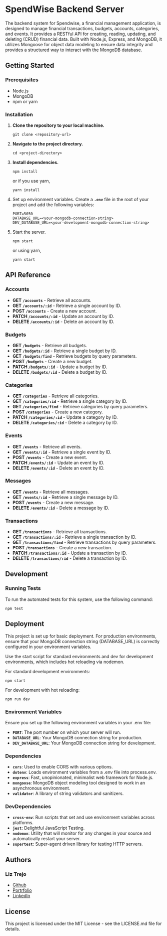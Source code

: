 # SpendWise Backend Server

The backend system for Spendwise, a financial management application, is designed to manage financial transactions, budgets, accounts, categories, and events. It provides a RESTful API for creating, reading, updating, and deleting (CRUD) financial data. Built with Node.js, Express, and MongoDB, it utilizes Mongoose for object data modeling to ensure data integrity and provides a structured way to interact with the MongoDB database.


## Getting Started

### Prerequisites
* Node.js
* MongoDB
* npm or yarn

### Installation
1. **Clone the repository to your local machine.**

    ```
    git clone <repository-url>
    ```

2. **Navigate to the project directory.**

    ```
    cd <project-directory>
    ```

3. **Install dependencies.**

    ```
    npm install
    ```
    
     or if you use yarn, 
     
     ```
     yarn install
     ```

4. Set up environment variables. Create a **`.env`** file in the root of your project and add the following variables:

    ```
    PORT=5050
    DATABASE_URL=<your-mongodb-connection-string>
    DEV_DATABASE_URL=<your-development-mongodb-connection-string>
    ```

5. Start the server.

    ```
    npm start
    ``` 
    
    or using yarn, 
    
    ```
    yarn start
    ```


## API Reference

### Accounts
* **GET `/accounts`** - Retrieve all accounts.
* **GET `/accounts/:id`** - Retrieve a single account by ID.
* **POST `/accounts`** - Create a new account.
* **PATCH `/accounts/:id`** - Update an account by ID.
* **DELETE `/accounts/:id`** - Delete an account by ID.

### Budgets
* **GET `/budgets`** - Retrieve all budgets.
* **GET `/budgets/:id`** - Retrieve a single budget by ID.
* **GET `/budgets/find`** - Retrieve budgets by query parameters.
* **POST `/budgets`** - Create a new budget.
* **PATCH `/budgets/:id`** - Update a budget by ID.
* **DELETE `/budgets/:id`** - Delete a budget by ID.

### Categories
* **GET `/categories`** - Retrieve all categories.
* **GET `/categories/:id`** - Retrieve a single category by ID.
* **GET `/categories/find`** - Retrieve categories by query parameters.
* **POST `/categories`** - Create a new category.
* **PATCH `/categories/:id`** - Update a category by ID.
* **DELETE `/categories/:id`** - Delete a category by ID.

### Events
* **GET `/events`** - Retrieve all events.
* **GET `/events/:id`** - Retrieve a single event by ID.
* **POST `/events`** - Create a new event.
* **PATCH `/events/:id`** - Update an event by ID.
* **DELETE `/events/:id`** - Delete an event by ID.

### Messages 
* **GET `/events`** - Retrieve all messages.
* **GET `/events/:id`** - Retrieve a single message by ID.
* **POST `/events`** - Create a new message.
* **DELETE `/events/:id`** - Delete a message by ID.

### Transactions
* **GET `/transactions`** - Retrieve all transactions.
* **GET `/transactions/:id`** - Retrieve a single transaction by ID.
* **GET `/transactions/find`** - Retrieve transactions by query parameters.
* **POST `/transactions`** - Create a new transaction.
* **PATCH `/transactions/:id`** - Update a transaction by ID.
* **DELETE `/transactions/:id`** - Delete a transaction by ID.


## Development

### Running Tests
To run the automated tests for this system, use the following command:

```
npm test
```


## Deployment
This project is set up for basic deployment. For production environments, ensure that your MongoDB connection string (DATABASE_URL) is correctly configured in your environment variables. 

Use the start script for standard environments and dev for development environments, which includes hot reloading via nodemon.

For standard development environments:

```
npm start
```

For development with hot reloading:

```
npm run dev
```

### Environment Variables
Ensure you set up the following environment variables in your .env file:

* **`PORT`**: The port number on which your server will run.
* **`DATABASE_URL`**: Your MongoDB connection string for production.
* **`DEV_DATABASE_URL`**: Your MongoDB connection string for development.

### Dependencies
* **`cors`**: Used to enable CORS with various options.
* **`dotenv`**: Loads environment variables from a .env file into process.env.
* **`express`**: Fast, unopinionated, minimalist web framework for Node.js.
* **`mongoose`**: MongoDB object modeling tool designed to work in an asynchronous environment.
* **`validator`**: A library of string validators and sanitizers.

### DevDependencies
* **`cross-env`**: Run scripts that set and use environment variables across platforms.
* **`jest`**: Delightful JavaScript Testing.
* **`nodemon`**: Utility that will monitor for any changes in your source and automatically restart your server.
* **`supertest`**: Super-agent driven library for testing HTTP servers.


## Authors

### **Liz Trejo**
* [Github](https://github.com/lissetet)
* [Portrfolio](https://liztrejo.dev/)
* [LinkedIn](https://www.linkedin.com/in/liz-trejo/)

## License
This project is licensed under the MIT License - see the LICENSE.md file for details.